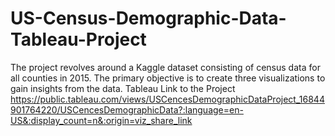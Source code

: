 # US-Census-Demographic-Data-Tableau-Project
The project revolves around a Kaggle dataset consisting of census data for all counties in 2015. The primary objective is to create three visualizations to gain insights from the data. 
Tableau Link to the Project
https://public.tableau.com/views/USCencesDemographicDataProject_16844901764220/USCencesDemographicData?:language=en-US&:display_count=n&:origin=viz_share_link
